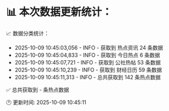 📊 本次数据更新统计：
==========================

📈 数据分类统计：
- 2025-10-09 10:45:03,056 - INFO - 获取到 热点资讯 24 条数据
- 2025-10-09 10:45:04,833 - INFO - 获取到 今日热点 6 条数据
- 2025-10-09 10:45:07,721 - INFO - 获取到 公社热帖 53 条数据
- 2025-10-09 10:45:10,239 - INFO - 获取到 财经日历 59 条数据
- 2025-10-09 10:45:11,313 - INFO - 总共获取到 142 条热点数据

✅ 总共获取到 - 条热点数据

🕐 更新时间: 2025-10-09 10:45:11
